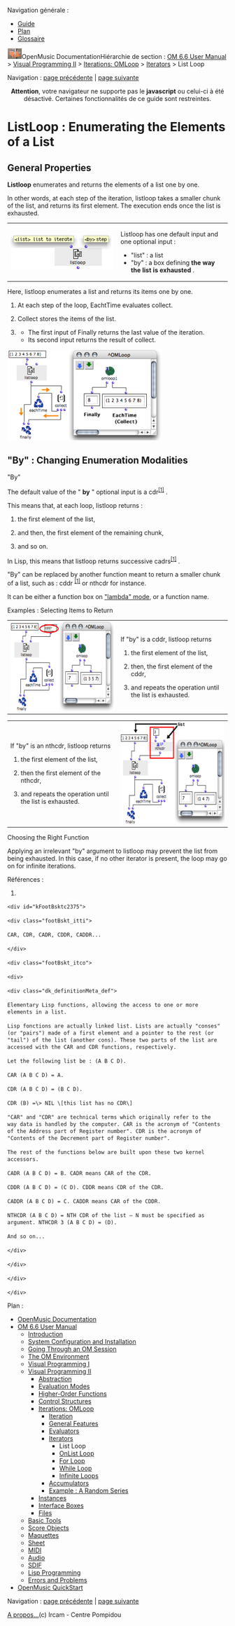 <div id="tplf" class="tplPage">

<div id="tplh">

<span class="hidden">Navigation générale : </span>

  - [<span>Guide</span>](OM-Documentation.md)
  - [<span>Plan</span>](OM-Documentation_1.md)
  - [<span>Glossaire</span>](OM-Documentation_2.md)

</div>

<div id="tplt">

![empty.gif](../tplRes/page/empty.gif)![logoom1.png](../res/logoom1.png)<span class="tplTi">OpenMusic
Documentation</span><span class="sw_outStack_navRoot"><span class="hidden">Hiérarchie
de section : </span>[<span>OM 6.6 User
Manual</span>](OM-User-Manual.md)<span class="stkSep"> \>
</span>[<span>Visual Programming
II</span>](AdvancedVisualProgramming.md)<span class="stkSep"> \>
</span>[<span>Iterations: OMLoop</span>](OMLoop.md)<span class="stkSep">
\>
</span>[<span>Iterators</span>](LoopIterators.md)<span class="stkSep">
\> </span><span class="stkSel_yes"><span>List Loop</span></span></span>

</div>

<div class="tplNav">

<span class="hidden">Navigation : </span>[<span>page
précédente</span>](LoopIterators.md "page précédente(Iterators)")<span class="hidden">
| </span>[<span>page
suivante</span>](OnListLoop.md "page suivante(OnList Loop)")

</div>

<div id="tplc" class="tplc_out_yes">

<div style="text-align: center;">

**Attention**, votre navigateur ne supporte pas le **javascript** ou
celui-ci à été désactivé. Certaines fonctionnalités de ce guide sont
restreintes.

</div>

<div class="headCo">

# <span>ListLoop : Enumerating the Elements of a List</span>

<div class="headCo_co">

<div>

<div class="part">

## <span>General Properties</span>

<div class="part_co">

<div class="infobloc">

<div class="txt">

**Listloop** enumerates and returns the elements of a list one by one.

In other words, at each step of the iteration, listloop takes a smaller
chunk of the list, and returns its first element. The execution ends
once the list is exhausted.

</div>

<div class="txtRes">

<table>
<colgroup>
<col style="width: 50%" />
<col style="width: 50%" />
</colgroup>
<tbody>
<tr class="odd">
<td><div class="caption">
<div class="caption_co">
<img src="../res/listlooparg.png" width="236" height="81" alt="listlooparg.png" />
</div>
</div></td>
<td><div class="dk_txtRes_txt txt">
<p>Listloop has one default input and one optional input :</p>
<ul>
<li><span>"list" : a list</span></li>
<li><span>"by" : a box defining <strong>the way the list is exhausted</strong> . </span></li>
</ul>
</div></td>
</tr>
</tbody>
</table>

</div>

<div class="txt">

Here, listloop enumerates a list and returns its items one by one.

1.  At each step of the loop, EachtTime evaluates collect.

2.  Collect stores the items of the list.

3.    - <span>The first input of Finally returns the last value of the
        iteration.</span>
      - <span>Its second input returns the result of collect. </span>

</div>

<div class="caption">

<div class="caption_co">

![listloop1.png](../res/listloop1.png)

</div>

</div>

</div>

</div>

</div>

<div class="part">

## <span>"By" : Changing Enumeration Modalities</span>

<div class="part_co">

<div class="infobloc">

<div class="infobloc_ti">

<span>"By"</span>

</div>

<div class="txt">

The default value of the " **by** " optional input is a
<span id="i2" class="defRef_ul"><span>cdr</span></span><sup>[<span>\[</span>1<span>\]</span>](#kFootBsktc2375)</sup>
.

This means that, at each loop, listloop returns :

1.  the first element of the list,

2.  and then, the first element of the remaining chunk,

3.  and so on.

In Lisp, this means that listloop returns successive
<span id="i3" class="defRef_ul"><span>cadrs</span></span><sup>[<span>\[</span>1<span>\]</span>](#kFootBsktc2375)</sup>
.

"By" can be replaced by another function meant to return a smaller chunk
of a list, such as : <span id="i4" class="defRef_ul"><span> cddr
</span></span><sup>[<span>\[</span>1<span>\]</span>](#kFootBsktc2375)</sup>
or nthcdr for instance.

It can be either a function box on [<span>"lambda"
mode</span>](LambdaMode.md), or a function name.

</div>

</div>

<div class="bloc example">

<div class="bloc_ti example_ti">

<span>Examples : Selecting Items to Return</span>

</div>

<div class="txtRes">

<table>
<colgroup>
<col style="width: 50%" />
<col style="width: 50%" />
</colgroup>
<tbody>
<tr class="odd">
<td><div class="caption">
<div class="caption_co">
<img src="../res/listloopoptional.png" width="290" height="205" alt="listloopoptional.png" />
</div>
</div></td>
<td><div class="dk_txtRes_txt txt">
<p>If "by" is a cddr, listloop returns</p>
<ol>
<li><p>the first element of the list,</p></li>
<li><p>then, the first element of the cddr,</p></li>
<li><p>and repeats the operation until the list is exhausted.</p></li>
</ol>
</div></td>
</tr>
</tbody>
</table>

</div>

<div class="txtRes">

<table>
<colgroup>
<col style="width: 50%" />
<col style="width: 50%" />
</colgroup>
<tbody>
<tr class="odd">
<td><div class="dk_txtRes_txt txt">
<p>If "by" is an nthcdr, listloop returns</p>
<ol>
<li><p>the first element of the list,</p></li>
<li><p>then the first element of the nthcdr,</p></li>
<li><p>and repeats the operation until the list is exhausted.</p></li>
</ol>
</div></td>
<td><div class="caption">
<div class="caption_co">
<img src="../res/listloopoptional1.png" width="288" height="233" alt="listloopoptional1.png" />
</div>
</div></td>
</tr>
</tbody>
</table>

</div>

</div>

<div class="bloc warning">

<div class="bloc_ti warning_ti">

<span>Choosing the Right Function</span>

</div>

<div class="txt">

Applying an irrelevant "by" argument to listloop may prevent the list
from being exhausted. In this case, if no other iterator is present, the
loop may go on for infinite iterations.

</div>

</div>

</div>

</div>

</div>

</div>

</div>

<span class="hidden">Références : </span>

1.  
    
    <div id="kFootBsktc2375">
    
    <div class="footBskt_itti">
    
    CAR, CDR, CADR, CDDR, CADDR...
    
    </div>
    
    <div class="footBskt_itco">
    
    <div>
    
    <div class="dk_definitionMeta_def">
    
    Elementary Lisp functions, allowing the access to one or more
    elements in a list.
    
    Lisp fonctions are actually linked list. Lists are actually "conses"
    (or "pairs") made of a first element and a pointer to the rest (or
    "tail") of the list (another cons). These two parts of the list are
    accessed with the CAR and CDR functions, respectively.
    
    Let the following list be : (A B C D).
    
    CAR (A B C D) = A.
    
    CDR (A B C D) = (B C D).
    
    CDR (B) =\> NIL \[this list has no CDR\]
    
    "CAR" and "CDR" are technical terms which originally refer to the
    way data is handled by the computer. CAR is the acronym of "Contents
    of the Address part of Register number". CDR is the acronym of
    "Contents of the Decrement part of Register number".
    
    The rest of the functions below are built upon these two kernel
    accessors.
    
    CADR (A B C D) = B. CADR means CAR of the CDR.
    
    CDDR (A B C D) = (C D). CDDR means CDR of the CDR.
    
    CADDR (A B C D) = C. CADDR means CAR of the CDDR.
    
    NTHCDR (A B C D) = NTH CDR of the list – N must be specified as
    argument. NTHCDR 3 (A B C D) = (D).
    
    And so on...
    
    </div>
    
    </div>
    
    </div>
    
    </div>

</div>

<div id="tplo" class="tplo_out_yes">

<div class="tplOTp">

<div class="tplOBm">

<div id="mnuFrm">

<span class="hidden">Plan :</span>

<div id="mnuFrmUp" onmouseout="menuScrollTiTask.fSpeed=0;" onmouseover="if(menuScrollTiTask.fSpeed&gt;=0) {menuScrollTiTask.fSpeed=-2; scTiLib.addTaskNow(menuScrollTiTask);}" onclick="menuScrollTiTask.fSpeed-=2;" style="display: none;">

<span id="mnuFrmUpLeft">[](#)</span><span id="mnuFrmUpCenter"></span><span id="mnuFrmUpRight"></span>

</div>

<div id="mnuScroll">

  - [<span>OpenMusic Documentation</span>](OM-Documentation.md)
  - [<span>OM 6.6 User Manual</span>](OM-User-Manual.md)
      - [<span>Introduction</span>](00-Sommaire.md)
      - [<span>System Configuration and
        Installation</span>](Installation.md)
      - [<span>Going Through an OM Session</span>](Goingthrough.md)
      - [<span>The OM Environment</span>](Environment.md)
      - [<span>Visual Programming I</span>](BasicVisualProgramming.md)
      - [<span>Visual Programming
        II</span>](AdvancedVisualProgramming.md)
          - [<span>Abstraction</span>](Abstraction.md)
          - [<span>Evaluation Modes</span>](EvalModes.md)
          - [<span>Higher-Order Functions</span>](HighOrder.md)
          - [<span>Control Structures</span>](Control.md)
          - [<span>Iterations: OMLoop</span>](OMLoop.md)
              - [<span>Iteration</span>](LoopIntro.md)
              - [<span>General Features</span>](LoopGeneral.md)
              - [<span>Evaluators</span>](LoopEvaluators.md)
              - [<span>Iterators</span>](LoopIterators.md)
                  - <span id="i5" class="outLeftSel_yes"><span>List
                    Loop</span></span>
                  - [<span>OnList Loop</span>](OnListLoop.md)
                  - [<span>For Loop</span>](ForLoop.md)
                  - [<span>While Loop</span>](WhileLoop.md)
                  - [<span>Infinite Loops</span>](InfiniteLoops.md)
              - [<span>Accumulators</span>](LoopAccumulators.md)
              - [<span>Example : A Random Series</span>](LoopExample.md)
          - [<span>Instances</span>](Instances.md)
          - [<span>Interface Boxes</span>](InterfaceBoxes.md)
          - [<span>Files</span>](Files.md)
      - [<span>Basic Tools</span>](BasicObjects.md)
      - [<span>Score Objects</span>](ScoreObjects.md)
      - [<span>Maquettes</span>](Maquettes.md)
      - [<span>Sheet</span>](Sheet.md)
      - [<span>MIDI</span>](MIDI.md)
      - [<span>Audio</span>](Audio.md)
      - [<span>SDIF</span>](SDIF.md)
      - [<span>Lisp Programming</span>](Lisp.md)
      - [<span>Errors and Problems</span>](errors.md)
  - [<span>OpenMusic QuickStart</span>](QuickStart-Chapters.md)

</div>

<div id="mnuFrmDown" onmouseout="menuScrollTiTask.fSpeed=0;" onmouseover="if(menuScrollTiTask.fSpeed&lt;=0) {menuScrollTiTask.fSpeed=2; scTiLib.addTaskNow(menuScrollTiTask);}" onclick="menuScrollTiTask.fSpeed+=2;" style="display: none;">

<span id="mnuFrmDownLeft">[](#)</span><span id="mnuFrmDownCenter"></span><span id="mnuFrmDownRight"></span>

</div>

</div>

</div>

</div>

</div>

<div class="tplNav">

<span class="hidden">Navigation : </span>[<span>page
précédente</span>](LoopIterators.md "page précédente(Iterators)")<span class="hidden">
| </span>[<span>page
suivante</span>](OnListLoop.md "page suivante(OnList Loop)")

</div>

<div id="tplb">

[<span>A propos...</span>](OM-Documentation_3.md)(c) Ircam - Centre
Pompidou

</div>

</div>
